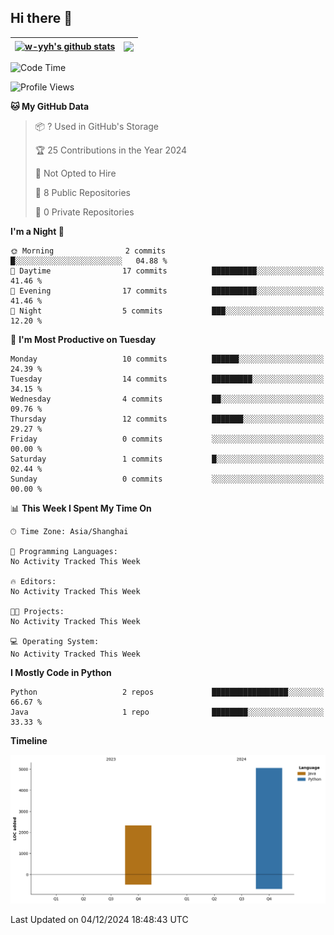## Hi there 👋


| <a href="https://github.com/anuraghazra/github-readme-stats"><img align="center" src="https://github-readme-stats.vercel.app/api?username=w-yyh&show_icons=true&include_all_commits=true&hide_border=true" alt="w-yyh's github stats" /></a> | <a href="https://github.com/anuraghazra/github-readme-stats"><img align="center" src="https://github-readme-stats.vercel.app/api/top-langs/?username=w-yyh&layout=compact&hide_border=true" /></a> |
| ------------- | ------------- |

<!--START_SECTION:waka-->
![Code Time](http://img.shields.io/badge/Code%20Time-17%20mins-blue)

![Profile Views](http://img.shields.io/badge/Profile%20Views-1-blue)

**🐱 My GitHub Data** 

> 📦 ? Used in GitHub's Storage 
 > 
> 🏆 25 Contributions in the Year 2024
 > 
> 🚫 Not Opted to Hire
 > 
> 📜 8 Public Repositories 
 > 
> 🔑 0 Private Repositories 
 > 
**I'm a Night 🦉** 

```text
🌞 Morning                2 commits           █░░░░░░░░░░░░░░░░░░░░░░░░   04.88 % 
🌆 Daytime                17 commits          ██████████░░░░░░░░░░░░░░░   41.46 % 
🌃 Evening                17 commits          ██████████░░░░░░░░░░░░░░░   41.46 % 
🌙 Night                  5 commits           ███░░░░░░░░░░░░░░░░░░░░░░   12.20 % 
```
📅 **I'm Most Productive on Tuesday** 

```text
Monday                   10 commits          ██████░░░░░░░░░░░░░░░░░░░   24.39 % 
Tuesday                  14 commits          █████████░░░░░░░░░░░░░░░░   34.15 % 
Wednesday                4 commits           ██░░░░░░░░░░░░░░░░░░░░░░░   09.76 % 
Thursday                 12 commits          ███████░░░░░░░░░░░░░░░░░░   29.27 % 
Friday                   0 commits           ░░░░░░░░░░░░░░░░░░░░░░░░░   00.00 % 
Saturday                 1 commits           █░░░░░░░░░░░░░░░░░░░░░░░░   02.44 % 
Sunday                   0 commits           ░░░░░░░░░░░░░░░░░░░░░░░░░   00.00 % 
```


📊 **This Week I Spent My Time On** 

```text
🕑︎ Time Zone: Asia/Shanghai

💬 Programming Languages: 
No Activity Tracked This Week

🔥 Editors: 
No Activity Tracked This Week

🐱‍💻 Projects: 
No Activity Tracked This Week

💻 Operating System: 
No Activity Tracked This Week
```

**I Mostly Code in Python** 

```text
Python                   2 repos             █████████████████░░░░░░░░   66.67 % 
Java                     1 repo              ████████░░░░░░░░░░░░░░░░░   33.33 % 
```



**Timeline**

![Lines of Code chart](https://raw.githubusercontent.com/w-yyh/w-yyh/main/assets/bar_graph.png)


 Last Updated on 04/12/2024 18:48:43 UTC
<!--END_SECTION:waka-->




<!--
**w-yyh/w-yyh** is a ✨ _special_ ✨ repository because its `README.md` (this file) appears on your GitHub profile.

Here are some ideas to get you started:

- 🔭 I’m currently working on ...
- 🌱 I’m currently learning ...
- 👯 I’m looking to collaborate on ...
- 🤔 I’m looking for help with ...
- 💬 Ask me about ...
- 📫 How to reach me: ...
- 😄 Pronouns: ...
- ⚡ Fun fact: ...
-->

